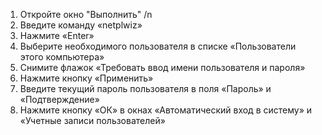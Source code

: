 1. Откройте окно "Выполнить" /n
2. Введите команду «netplwiz»
3. Нажмите «Enter»
4. Выберите необходимого пользователя в списке «Пользователи этого компьютера»
5. Снимите флажок «Требовать ввод имени пользователя и пароля»
6. Нажмите кнопку «Применить»
7. Введите текущий пароль пользователя в поля «Пароль» и «Подтверждение»
8. Нажмите кнопку «ОК» в окнах «Автоматический вход в систему» и «Учетные записи пользователей»
